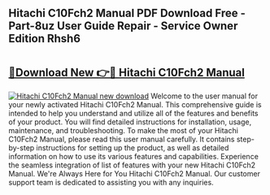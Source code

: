 ## Hitachi C10Fch2 Manual PDF Download Free - Part-8uz User Guide Repair - Service Owner Edition Rhsh6

# <h2><a href="http://bc35066.oget.top/?id=Hitachi+C10Fch2+Manual">🔗Download New 👉🔴 Hitachi C10Fch2 Manual</a></h2>

[![Hitachi C10Fch2 Manual new download](https://i.imgur.com/5g1atiW.png)](http://bc35066.oget.top/?id=Hitachi+C10Fch2+Manual)
Welcome to the user manual for your newly activated Hitachi C10Fch2 Manual. This comprehensive guide is intended to help you understand and utilize all of the features and benefits of your product. You will find detailed instructions for installation, usage, maintenance, and troubleshooting. To make the most of your Hitachi C10Fch2 Manual, please read this user manual carefully. It contains step-by-step instructions for setting up the product, as well as detailed information on how to use its various features and capabilities. Experience the seamless integration of list of features with your new Hitachi C10Fch2 Manual. We're Always Here for You Hitachi C10Fch2 Manual. Our customer support team is dedicated to assisting you with any inquiries.
